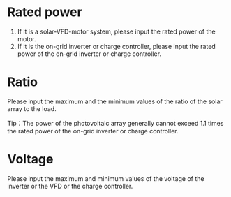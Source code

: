 # Rated power

1.	If it is a solar-VFD-motor system, please input the rated power of the motor.
2.	If it is the on-grid inverter or charge controller, please input the rated power of the on-grid inverter or charge controller.

# Ratio

Please input the maximum and the minimum values of the ratio of the solar array to the load.

Tip：The power of the photovoltaic array generally cannot exceed 1.1 times the rated power of the on-grid inverter or charge controller.

# Voltage

Please input the maximum and minimum values of the voltage of the inverter or the VFD or the charge controller.
